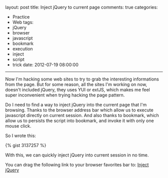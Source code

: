 layout: post
title: Inject jQuery to current page
comments: true
categories:
  - Practice
  - Web
tags:
  - jQuery
  - browser
  - javascript
  - bookmark
  - execution
  - inject
  - script
  - trick
date: 2012-07-19 08:00:00
---
Now I'm hacking some web sites to try to grab the interesting informations from the page. But for some reason, all the sites I'm working on now, doesn't included jQuery, they uses YUI or extJS, which makes me feel super inconvenient when trying hacking the page pattern.

Do I need to find a way to inject jQuery into the current page that I'm browsing.
Thanks to the browser address bar which allow us to execute javascript directly on current session. And also thanks to bookmark, which allow us to persists the script into bookmark, and invoke it with only one mouse click.

So I wrote this:

{% gist 3137257 %}

With this, we can quickly inject jQuery into current session in no time.

You can drag the following link to your browser favorites bar to:
<a href="javascript:var%20b=document.body;if(b){void(z=document.createElement('script'));void(z.type='text/javascript');void(z.src='http://code.jquery.com/jquery-1.7.2.min.js');void(b.appendChild(z));}else{}">Inject jQuery</a>
